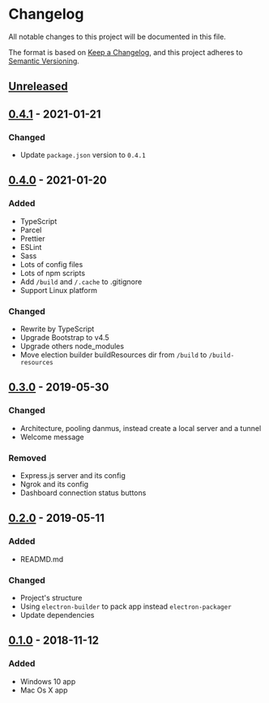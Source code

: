 # Changelog

All notable changes to this project will be documented in this file.

The format is based on [Keep a Changelog](https://keepachangelog.com/en/1.0.0/),
and this project adheres to [Semantic Versioning](https://semver.org/spec/v2.0.0.html).

## [Unreleased]

## [0.4.1] - 2021-01-21

### Changed

- Update `package.json` version to `0.4.1`

## [0.4.0] - 2021-01-20

### Added

- TypeScript
- Parcel
- Prettier
- ESLint
- Sass
- Lots of config files
- Lots of npm scripts
- Add `/build` and `/.cache` to .gitignore
- Support Linux platform

### Changed

- Rewrite by TypeScript
- Upgrade Bootstrap to v4.5
- Upgrade others node_modules
- Move election builder buildResources dir from `/build` to `/build-resources`

## [0.3.0] - 2019-05-30

### Changed

- Architecture, pooling danmus, instead create a local server and a tunnel
- Welcome message

### Removed

- Express.js server and its config
- Ngrok and its config
- Dashboard connection status buttons

## [0.2.0] - 2019-05-11

### Added

- READMD.md

### Changed

- Project's structure
- Using `electron-builder` to pack app instead `electron-packager`
- Update dependencies

## [0.1.0] - 2018-11-12

### Added

- Windows 10 app
- Mac Os X app

[unreleased]: https://github.com/danmu-classroom/danmu-classroom-screen/compare/v0.4.1...HEAD
[0.4.1]: https://github.com/danmu-classroom/danmu-classroom-screen/compare/v0.4.0...v0.4.1
[0.4.0]: https://github.com/danmu-classroom/danmu-classroom-screen/compare/v0.3.0...v0.4.0
[0.3.0]: https://github.com/danmu-classroom/danmu-classroom-screen/compare/v0.2.0...v0.3.0
[0.2.0]: https://github.com/danmu-classroom/danmu-classroom-screen/compare/v0.1.0...v0.2.0
[0.1.0]: https://github.com/danmu-classroom/danmu-classroom-screen/releases/tag/v0.1.0
